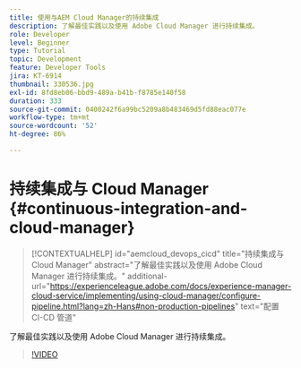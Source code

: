 ```yaml
---
title: 使用与AEM Cloud Manager的持续集成
description: 了解最佳实践以及使用 Adobe Cloud Manager 进行持续集成。
role: Developer
level: Beginner
type: Tutorial
topic: Development
feature: Developer Tools
jira: KT-6914
thumbnail: 330536.jpg
exl-id: 8fd8eb06-bbd9-489a-b41b-f8785e140f58
duration: 333
source-git-commit: 0400242f6a99bc5209a8b483469d5fd88eac077e
workflow-type: tm+mt
source-wordcount: '52'
ht-degree: 86%

---
```


# 持续集成与 Cloud Manager {#continuous-integration-and-cloud-manager}

>[!CONTEXTUALHELP]
>id="aemcloud_devops_cicd"
>title="持续集成与 Cloud Manager"
>abstract="了解最佳实践以及使用 Adobe Cloud Manager 进行持续集成。"
>additional-url="https://experienceleague.adobe.com/docs/experience-manager-cloud-service/implementing/using-cloud-manager/configure-pipeline.html?lang=zh-Hans#non-production-pipelines" text="配置 CI-CD 管道"

了解最佳实践以及使用 Adobe Cloud Manager 进行持续集成。

>[!VIDEO](https://video.tv.adobe.com/v/330536?quality=12&learn=on)
